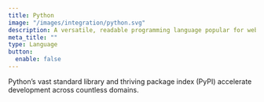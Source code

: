 ```yaml
---
title: Python
image: "/images/integration/python.svg"
description: A versatile, readable programming language popular for web, data science, automation, and AI.
meta_title: ""
type: Language
button:
  enable: false
---
```


Python’s vast standard library and thriving package index (PyPI) accelerate development across countless domains.
